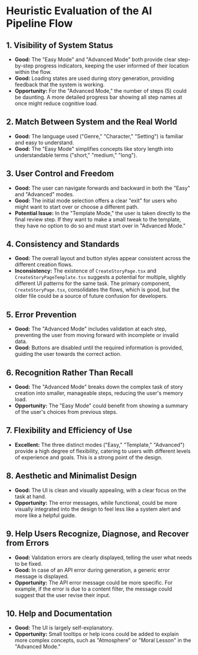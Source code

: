 # Heuristic Evaluation of the AI Pipeline Flow

## 1. Visibility of System Status
- **Good:** The "Easy Mode" and "Advanced Mode" both provide clear step-by-step progress indicators, keeping the user informed of their location within the flow.
- **Good:** Loading states are used during story generation, providing feedback that the system is working.
- **Opportunity:** For the "Advanced Mode," the number of steps (5) could be daunting. A more detailed progress bar showing all step names at once might reduce cognitive load.

## 2. Match Between System and the Real World
- **Good:** The language used ("Genre," "Character," "Setting") is familiar and easy to understand.
- **Good:** The "Easy Mode" simplifies concepts like story length into understandable terms ("short," "medium," "long").

## 3. User Control and Freedom
- **Good:** The user can navigate forwards and backward in both the "Easy" and "Advanced" modes.
- **Good:** The initial mode selection offers a clear "exit" for users who might want to start over or choose a different path.
- **Potential Issue:** In the "Template Mode," the user is taken directly to the final review step. If they want to make a small tweak to the template, they have no option to do so and must start over in "Advanced Mode."

## 4. Consistency and Standards
- **Good:** The overall layout and button styles appear consistent across the different creation flows.
- **Inconsistency:** The existence of `CreateStoryPage.tsx` and `CreateStoryPageTemplate.tsx` suggests a potential for multiple, slightly different UI patterns for the same task. The primary component, `CreateStoryPage.tsx`, consolidates the flows, which is good, but the older file could be a source of future confusion for developers.

## 5. Error Prevention
- **Good:** The "Advanced Mode" includes validation at each step, preventing the user from moving forward with incomplete or invalid data.
- **Good:** Buttons are disabled until the required information is provided, guiding the user towards the correct action.

## 6. Recognition Rather Than Recall
- **Good:** The "Advanced Mode" breaks down the complex task of story creation into smaller, manageable steps, reducing the user's memory load.
- **Opportunity:** The "Easy Mode" could benefit from showing a summary of the user's choices from previous steps.

## 7. Flexibility and Efficiency of Use
- **Excellent:** The three distinct modes ("Easy," "Template," "Advanced") provide a high degree of flexibility, catering to users with different levels of experience and goals. This is a strong point of the design.

## 8. Aesthetic and Minimalist Design
- **Good:** The UI is clean and visually appealing, with a clear focus on the task at hand.
- **Opportunity:** The error messages, while functional, could be more visually integrated into the design to feel less like a system alert and more like a helpful guide.

## 9. Help Users Recognize, Diagnose, and Recover from Errors
- **Good:** Validation errors are clearly displayed, telling the user what needs to be fixed.
- **Good:** In case of an API error during generation, a generic error message is displayed.
- **Opportunity:** The API error message could be more specific. For example, if the error is due to a content filter, the message could suggest that the user revise their input.

## 10. Help and Documentation
- **Good:** The UI is largely self-explanatory.
- **Opportunity:** Small tooltips or help icons could be added to explain more complex concepts, such as "Atmosphere" or "Moral Lesson" in the "Advanced Mode."
